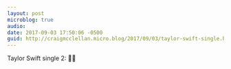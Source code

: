 ```yaml
---
layout: post
microblog: true
audio: 
date: 2017-09-03 17:50:06 -0500
guid: http://craigmcclellan.micro.blog/2017/09/03/taylor-swift-single.html
---
```

Taylor Swift single 2: 💯🔥
